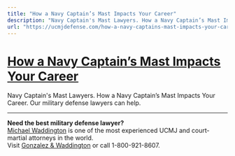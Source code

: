```yaml
---
title: "How a Navy Captain’s Mast Impacts Your Career"
description: "Navy Captain's Mast Lawyers. How a Navy Captain’s Mast Impacts Your Career. Our military defense lawyers can help."
url: "https://ucmjdefense.com/how-a-navy-captains-mast-impacts-your-career.html"
---
```


# [How a Navy Captain’s Mast Impacts Your Career](https://ucmjdefense.com/how-a-navy-captains-mast-impacts-your-career.html)

Navy Captain's Mast Lawyers. How a Navy Captain’s Mast Impacts Your Career. Our military defense lawyers can help.

---

**Need the best military defense lawyer?**  
[Michael Waddington](https://ucmjdefense.com/attorneys/michael-stewart-waddington-partner.html) is one of the most experienced UCMJ and court-martial attorneys in the world.  
Visit [Gonzalez & Waddington](https://ucmjdefense.com) or call 1-800-921-8607.
